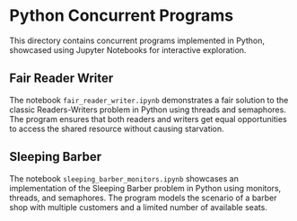 # Python Concurrent Programs

This directory contains concurrent programs implemented in Python, showcased using Jupyter Notebooks for interactive exploration.

## Fair Reader Writer

The notebook `fair_reader_writer.ipynb` demonstrates a fair solution to the classic Readers-Writers problem in Python using threads and semaphores. The program ensures that both readers and writers get equal opportunities to access the shared resource without causing starvation.

## Sleeping Barber

The notebook `sleeping_barber_monitors.ipynb` showcases an implementation of the Sleeping Barber problem in Python using monitors, threads, and semaphores. The program models the scenario of a barber shop with multiple customers and a limited number of available seats.